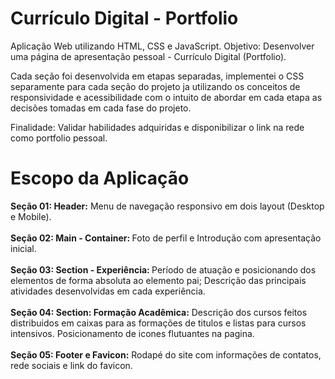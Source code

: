 # Currículo Digital - Portfolio

Aplicação Web utilizando HTML, CSS e JavaScript. Objetivo: Desenvolver uma página de apresentação pessoal - Currículo Digital (Portfolio).

Cada seção foi desenvolvida em etapas separadas, implementei o CSS separamente para cada seção do projeto ja utilizando os conceitos de responsividade e acessibilidade com o intuito de abordar em cada etapa as decisões tomadas em cada fase do projeto.

Finalidade: Validar habilidades adquiridas e disponibilizar o link na rede como portfolio pessoal.

<h1>Escopo da Aplicação</h1>
<strong>Seção 01: Header:</strong>
   Menu de navegação responsivo em dois layout (Desktop e Mobile).
   <br><br>
<strong>Seção 02: Main - Container: </strong>
   Foto de perfil e Introdução com apresentação inicial.
   <br><br>
<strong>Seção 03: Section - Experiência: </strong>
  Período de atuação e posicionando dos elementos de forma absoluta ao elemento pai;
  Descrição das principais atividades desenvolvidas em cada experiência.
   <br><br>
<strong>Seção 04: Section: Formação Acadêmica:</strong>
   Descrição dos cursos feitos distribuidos em caixas para as formações de titulos e listas para cursos intensivos.
   Posicionamento de icones flutuantes na pagina.
   <br><br>
<strong>Seção 05: Footer e Favicon:</strong>
   Rodapé do site com informações de contatos, rede sociais e link do favicon.
    

   


 



